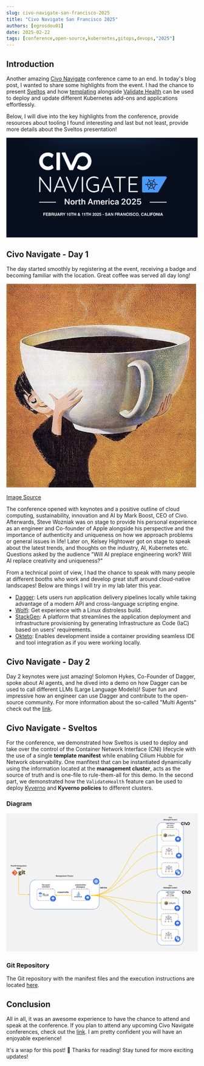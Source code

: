 ```yaml
---
slug: civo-navigate-san-francisco-2025
title: "Civo Navigate San Francisco 2025"
authors: [egrosdou01]
date: 2025-02-22
tags: [conference,open-source,kubernetes,gitops,devops,"2025"]
---
```


## Introduction

Another amazing [Civo Navigate](https://www.civo.com/navigate/north-america/2025) conference came to an end. In today's blog post, I wanted to share some highlights from the event. I had the chance to present [Sveltos](https://github.com/projectsveltos) and how [templating](https://projectsveltos.github.io/sveltos/template/intro_template/) alongside [Validate Health](https://projectsveltos.github.io/sveltos/addons/clusterprofile/#specvalidatehealths) can be used to deploy and update different Kubernetes add-ons and applications effortlessly. 

Below, I will dive into the key highlights from the conference, provide resources about tooling I found interesting and last but not least, provide more details about the Sveltos presentation!

![title image reading "Civo Navigate San Francisco 2025"](civo_navigate_san_francisco_2025.png)
<!--truncate-->

## Civo Navigate - Day 1

The day started smoothly by registering at the event, receiving a badge and becoming familiar with the location. Great coffee was served all day long!

![title image reading "Coffee"](coffee.png)

[Image Source](https://imgflip.com/memegenerator/43713348/large-coffee)

The conference opened with keynotes and a positive outline of cloud computing, sustainability, innovation and AI by Mark Boost, CEO of Civo. Afterwards, Steve Wozniak was on stage to provide his personal experience as an engineer and Co-founder of Apple alongside his perspective and the importance of authenticity and uniqueness on how we approach problems or general issues in life! Later on, Kelsey Hightower got on stage to speak about the latest trends, and thoughts on the industry, AI, Kubernetes etc. Questions asked by the audience "Will AI preplace engineering work? Will AI replace creativity and uniqueness?"

From a technical point of view, I had the chance to speak with many people at different booths who work and develop great stuff around cloud-native landscapes! Below are things I will try in my lab later this year.

- [Dagger](https://github.com/dagger/dagger): Lets users run application delivery pipelines locally while taking advantage of a modern API and cross-language scripting engine.
- [Wolfi](https://github.com/wolfi-dev): Get experience with a Linux distroless build.
- [StackGen](https://docs.appcd.io/): A platform that streamlines the application deployment and infrastructure provisioning by generating Infrastructure as Code (IaC) based on users' requirements.
- [Okteto](https://github.com/okteto/okteto): Enables development inside a container providing seamless IDE and tool integration as if you were working locally.

## Civo Navigate - Day 2

Day 2 keynotes were just amazing! Solomon Hykes, Co-Founder of Dagger, spoke about AI agents, and he dived into a demo on how Dagger can be used to call different LLMs (Large Language Models)! Super fun and impressive how an engineer can use Dagger and contribute to the open-source community. For more information about the so-called "Multi Agents" check out the [link](https://www.youtube.com/watch?v=25Vgj6vLydE).

## Civo Navigate - Sveltos

For the conference, we demonstrated how Sveltos is used to deploy and take over the control of the Container Network Interface (CNI) lifecycle with the use of a single **template manifest** while enabling Cilium Hubble for Network observability. One manfitest that can be instantiated dynamically using the information located at the **management cluster**, acts as the source of truth and is one-file to rule-them-all for this demo. In the second part, we demonstrated how the `ValidateHealth` feature can be used to deploy [Kyverno](https://kyverno.io/) and **Kyverno policies** to different clusters.

### Diagram

![title image reading "Civo Navigate San Francisco 2025"](civo_navigate_san_francisco_sveltos.jpg)

### Git Repository

The Git repository with the manifest files and the execution instructions are located [here](https://github.com/egrosdou01/civo-navigate/tree/main/resources/civo_navigate_north_america_2025).

## Conclusion

All in all, it was an awesome experience to have the chance to attend and speak at the conference. If you plan to attend any upcoming Civo Navigate conferences, check out the [link](https://www.civo.com/navigate). I am pretty confident you will have an enjoyable experience!

It's a wrap for this post! 🎉 Thanks for reading! Stay tuned for more exciting updates!